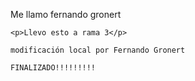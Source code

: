 <!DOCTYPE html>
<html lang="en">
<head>
    <meta charset="UTF-8">
    <meta http-equiv="X-UA-Compatible" content="IE=edge">
    <meta name="viewport" content="width=<device-width>, initial-scale=1.0">
    <title>Document</title>
</head>
<body>
    <p>Me llamo fernando gronert</p>
    
    <p>Llevo esto a rama 3</p>

    modificación local por Fernando Gronert
    
    FINALIZADO!!!!!!!!!

</body>
</html>
